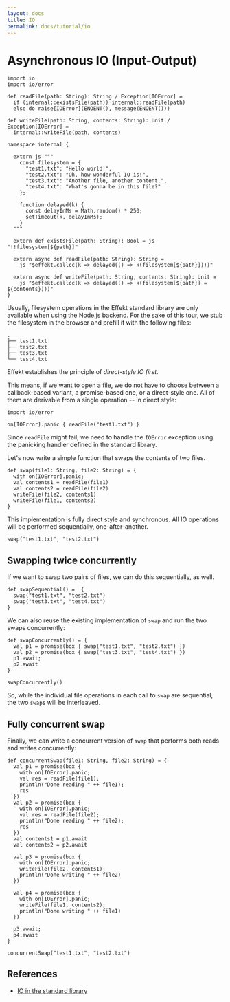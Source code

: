 ```yaml
---
layout: docs
title: IO
permalink: docs/tutorial/io
---
```


# Asynchronous IO (Input-Output)

```effekt:hide
import io
import io/error

def readFile(path: String): String / Exception[IOError] =
  if (internal::existsFile(path)) internal::readFile(path)
  else do raise[IOError](ENOENT(), message(ENOENT()))

def writeFile(path: String, contents: String): Unit / Exception[IOError] =
  internal::writeFile(path, contents)

namespace internal {

  extern js """
    const filesystem = {
      "test1.txt": "Hello world!",
      "test2.txt": "Oh, how wonderful IO is!",
      "test3.txt": "Another file, another content.",
      "test4.txt": "What's gonna be in this file?"
    };

    function delayed(k) {
      const delayInMs = Math.random() * 250;
      setTimeout(k, delayInMs);
    }
  """

  extern def existsFile(path: String): Bool = js "!!filesystem[${path}]"

  extern async def readFile(path: String): String =
    js "$effekt.callcc(k => delayed(() => k(filesystem[${path}])))"

  extern async def writeFile(path: String, contents: String): Unit =
    js "$effekt.callcc(k => delayed(() => k(filesystem[${path}] = ${contents})))"
}

```
Usually, filesystem operations in the Effekt standard library are only available when using the Node.js backend.
For the sake of this tour, we stub the filesystem in the browser and prefill it with the following files:

```text
.
├── test1.txt
├── test2.txt
├── test3.txt
└── test4.txt
```

Effekt establishes the principle of _direct-style IO first_.

This means, if we want to open a file, we do not have to choose between a callback-based variant, a promise-based one, or a direct-style one. All of them are derivable from a single operation -- in direct style:

```effekt:prelude:hide
import io/error
```
```effekt:repl
on[IOError].panic { readFile("test1.txt") }
```

Since `readFile` might fail, we need to handle the `IOError` exception using the panicking handler defined in the standard library.

Let's now write a simple function that swaps the contents of two files.

```
def swap(file1: String, file2: String) = {
  with on[IOError].panic;
  val contents1 = readFile(file1)
  val contents2 = readFile(file2)
  writeFile(file2, contents1)
  writeFile(file1, contents2)
}
```
This implementation is fully direct style and synchronous. All IO operations will be performed sequentially, one-after-another.
```effekt:repl
swap("test1.txt", "test2.txt")
```

## Swapping twice concurrently
If we want to swap two pairs of files, we can do this sequentially, as well.
```
def swapSequential() =  {
  swap("test1.txt", "test2.txt")
  swap("test3.txt", "test4.txt")
}
```
We can also reuse the existing implementation of `swap` and run the two swaps concurrently:
```
def swapConcurrently() = {
  val p1 = promise(box { swap("test1.txt", "test2.txt") })
  val p2 = promise(box { swap("test3.txt", "test4.txt") })
  p1.await;
  p2.await
}
```
```effekt:repl
swapConcurrently()
```
So, while the individual file operations in each call to `swap` are sequential, the two
`swap`s will be interleaved.

## Fully concurrent swap
Finally, we can write a concurrent version of `swap` that performs both reads and writes concurrently:
```
def concurrentSwap(file1: String, file2: String) = {
  val p1 = promise(box {
    with on[IOError].panic;
    val res = readFile(file1);
    println("Done reading " ++ file1);
    res
  })
  val p2 = promise(box {
    with on[IOError].panic;
    val res = readFile(file2);
    println("Done reading " ++ file2);
    res
  })
  val contents1 = p1.await
  val contents2 = p2.await

  val p3 = promise(box {
    with on[IOError].panic;
    writeFile(file2, contents1);
    println("Done writing " ++ file2)
  })

  val p4 = promise(box {
    with on[IOError].panic;
    writeFile(file1, contents2);
    println("Done writing " ++ file1)
  })

  p3.await;
  p4.await
}
```
```effekt:repl
concurrentSwap("test1.txt", "test2.txt")
```

## References

- [IO in the standard library](https://github.com/effekt-lang/effekt/tree/master/libraries/common/io)

